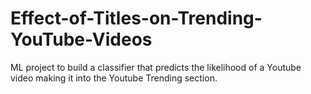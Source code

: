 # Effect-of-Titles-on-Trending-YouTube-Videos
ML project to build a classifier that predicts the likelihood of a Youtube video making it into the Youtube Trending section.
